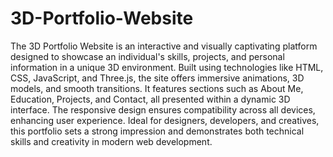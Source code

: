# 3D-Portfolio-Website

The 3D Portfolio Website is an interactive and visually captivating platform designed to showcase an individual's skills, projects, and personal information in a unique 3D environment. Built using technologies like HTML, CSS, JavaScript, and Three.js, the site offers immersive animations, 3D models, and smooth transitions. It features sections such as About Me, Education, Projects, and Contact, all presented within a dynamic 3D interface. The responsive design ensures compatibility across all devices, enhancing user experience. Ideal for designers, developers, and creatives, this portfolio sets a strong impression and demonstrates both technical skills and creativity in modern web development.

